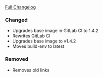 [Full Changelog][changelog]

### Changed

- Upgrades base image in GitLab CI to 1.4.2
- Rewrites GitLab CI
- Upgrades base image to v1.4.2
- Moves build-env to latest

### Removed

- Removes old links

[changelog]: https://github.com/hassio-addons/addon-control-panel/compare/v1.1.0...v1.2.0